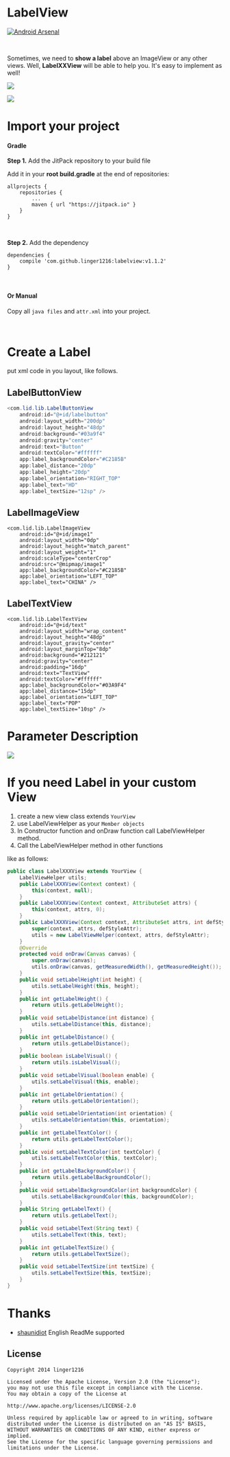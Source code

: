 # LabelView

[![Android Arsenal](https://img.shields.io/badge/Android%20Arsenal-LabelView-brightgreen.svg?style=flat)](https://android-arsenal.com/details/3/1538)

<br />

Sometimes, we need to **show a label** above an ImageView or any other views. Well, **LabelXXView** will be able to help you. It's easy to implement as well!

![](./img/img1.png)

![](./img/img3.png)



# Import your project

#### Gradle

**Step 1.** Add the JitPack repository to your build file

Add it in your **root build.gradle** at the end of repositories:

```
allprojects {
	repositories {
		...
		maven { url "https://jitpack.io" }
	}
}
```

<br />

**Step 2.** Add the dependency

```
dependencies {
	compile 'com.github.linger1216:labelview:v1.1.2'
}
```

<br />

#### Or Manual

Copy all `java files` and `attr.xml` into your project.

<br />

# Create a Label



put xml code in you layout, like follows.



## LabelButtonView



```java
<com.lid.lib.LabelButtonView
    android:id="@+id/labelbutton"
    android:layout_width="200dp"
    android:layout_height="48dp"
    android:background="#03a9f4"
    android:gravity="center"
    android:text="Button"
    android:textColor="#ffffff"
    app:label_backgroundColor="#C2185B"
    app:label_distance="20dp"
    app:label_height="20dp"
    app:label_orientation="RIGHT_TOP"
    app:label_text="HD"
    app:label_textSize="12sp" />
```



## LabelImageView



```
<com.lid.lib.LabelImageView
    android:id="@+id/image1"
    android:layout_width="0dp"
    android:layout_height="match_parent"
    android:layout_weight="1"
    android:scaleType="centerCrop"
    android:src="@mipmap/image1"
    app:label_backgroundColor="#C2185B"
    app:label_orientation="LEFT_TOP"
    app:label_text="CHINA" />
```





## LabelTextView



```
<com.lid.lib.LabelTextView
    android:id="@+id/text"
    android:layout_width="wrap_content"
    android:layout_height="48dp"
    android:layout_gravity="center"
    android:layout_marginTop="8dp"
    android:background="#212121"
    android:gravity="center"
    android:padding="16dp"
    android:text="TextView"
    android:textColor="#ffffff"
    app:label_backgroundColor="#03A9F4"
    app:label_distance="15dp"
    app:label_orientation="LEFT_TOP"
    app:label_text="POP"
    app:label_textSize="10sp" />
```





# Parameter Description

![](./img/img2.png)



# If you need Label in your custom View



1. create a new view class extends `YourView`
2. use LabelViewHelper as your `Member objects`
3. In Constructor function and onDraw function call LabelViewHelper method.
4. Call the LabelViewHelper method in other functions

like as follows:

```java
public class LabelXXXView extends YourView {
    LabelViewHelper utils;
    public LabelXXXView(Context context) {
        this(context, null);
    }
    public LabelXXXView(Context context, AttributeSet attrs) {
        this(context, attrs, 0);
    }
    public LabelXXXView(Context context, AttributeSet attrs, int defStyleAttr) {
        super(context, attrs, defStyleAttr);
        utils = new LabelViewHelper(context, attrs, defStyleAttr);
    }
    @Override
    protected void onDraw(Canvas canvas) {
        super.onDraw(canvas);
        utils.onDraw(canvas, getMeasuredWidth(), getMeasuredHeight());
    }
    public void setLabelHeight(int height) {
        utils.setLabelHeight(this, height);
    }
    public int getLabelHeight() {
        return utils.getLabelHeight();
    }
    public void setLabelDistance(int distance) {
        utils.setLabelDistance(this, distance);
    }
    public int getLabelDistance() {
        return utils.getLabelDistance();
    }
    public boolean isLabelVisual() {
        return utils.isLabelVisual();
    }
    public void setLabelVisual(boolean enable) {
        utils.setLabelVisual(this, enable);
    }
    public int getLabelOrientation() {
        return utils.getLabelOrientation();
    }
    public void setLabelOrientation(int orientation) {
      	utils.setLabelOrientation(this, orientation);
    }
    public int getLabelTextColor() {
        return utils.getLabelTextColor();
    }
    public void setLabelTextColor(int textColor) {
        utils.setLabelTextColor(this, textColor);
    }
    public int getLabelBackgroundColor() {
        return utils.getLabelBackgroundColor();
    }
    public void setLabelBackgroundColor(int backgroundColor) {
      	utils.setLabelBackgroundColor(this, backgroundColor);
    }
    public String getLabelText() {
        return utils.getLabelText();
    }
    public void setLabelText(String text) {
        utils.setLabelText(this, text);
    }
    public int getLabelTextSize() {
        return utils.getLabelTextSize();
    }
    public void setLabelTextSize(int textSize) {
        utils.setLabelTextSize(this, textSize);
    }
}
```









# Thanks

- [shaunidiot](https://github.com/shaunidiot) English ReadMe supported

## License

```
Copyright 2014 linger1216

Licensed under the Apache License, Version 2.0 (the "License");
you may not use this file except in compliance with the License.
You may obtain a copy of the License at

http://www.apache.org/licenses/LICENSE-2.0

Unless required by applicable law or agreed to in writing, software
distributed under the License is distributed on an "AS IS" BASIS,
WITHOUT WARRANTIES OR CONDITIONS OF ANY KIND, either express or implied.
See the License for the specific language governing permissions and
limitations under the License.
```
